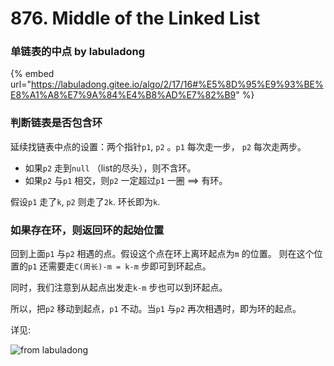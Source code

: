 # 876. Middle of the Linked List

### 单链表的中点 by labuladong

{% embed url="https://labuladong.gitee.io/algo/2/17/16#%E5%8D%95%E9%93%BE%E8%A1%A8%E7%9A%84%E4%B8%AD%E7%82%B9" %}

### 判断链表是否包含环

延续找链表中点的设置：两个指针`p1`, `p2` 。`p1` 每次走一步， `p2` 每次走两步。

* 如果`p2` 走到`null` （list的尽头），则不含环。
* 如果`p2` 与`p1` 相交，则`p2` 一定超过`p1` 一圈  ==> 有环。

假设`p1` 走了`k`, `p2` 则走了`2k`. 环长即为`k`.

### 如果存在环，则返回环的起始位置

回到上面`p1` 与`p2` 相遇的点。假设这个点在环上离环起点为`m` 的位置。 则在这个位置的`p1` 还需要走`C(周长)-m = k-m` 步即可到环起点。&#x20;

同时，我们注意到从起点出发走`k-m` 步也可以到环起点。

所以，把`p2` 移动到起点，`p1` 不动。当`p1` 与`p2` 再次相遇时，即为环的起点。

详见:

![from labuladong](https://labuladong.gitee.io/algo/images/%E5%8F%8C%E6%8C%87%E9%92%88/2.jpeg)
